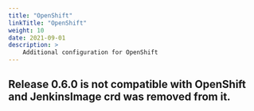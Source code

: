 ```yaml
---
title: "OpenShift"
linkTitle: "OpenShift"
weight: 10
date: 2021-09-01
description: >
    Additional configuration for OpenShift
---
```


## Release 0.6.0 is not compatible with OpenShift and JenkinsImage crd was removed from it.